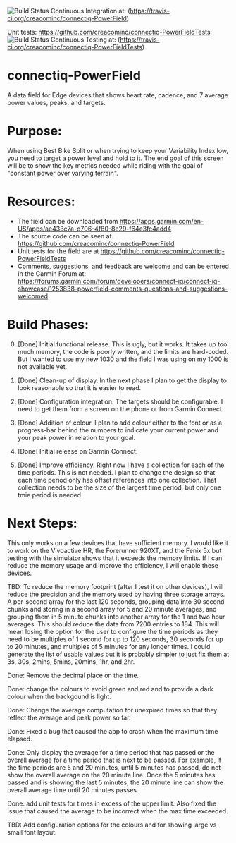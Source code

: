 ![Build Status](https://travis-ci.org/creacominc/connectiq-PowerField.svg?branch=master)  Continuous Integration at: (https://travis-ci.org/creacominc/connectiq-PowerField)

Unit tests:  https://github.com/creacominc/connectiq-PowerFieldTests  ![Build Status](https://travis-ci.org/creacominc/connectiq-PowerFieldTests.svg?branch=master)  Continuous Testing at: (https://travis-ci.org/creacominc/connectiq-PowerFieldTests)


# connectiq-PowerField
A data field for Edge devices that shows heart rate, cadence, and 7 average power values, peaks, and targets.



# Purpose:  

When using Best Bike Split or when trying to keep your Variability Index low, you need to target a power level and hold to it.  The end goal of this screen will be to show the key metrics needed while riding with the goal of "constant power over varying terrain".

# Resources:
- The field can be downloaded from https://apps.garmin.com/en-US/apps/ae433c7a-d706-4f80-8e29-f64e3fc4add4
- The source code can be seen at https://github.com/creacominc/connectiq-PowerField
- Unit tests for the field are at https://github.com/creacominc/connectiq-PowerFieldTests
- Comments, suggestions, and feedback are welcome and can be entered in the Garmin Forum at: https://forums.garmin.com/forum/developers/connect-iq/connect-iq-showcase/1253838-powerfield-comments-questions-and-suggestions-welcomed


# Build Phases:
0) [Done] Initial functional release.  This is ugly, but it works.  It takes up too much memory, the code is poorly written, and the limits are hard-coded.  But I wanted to use my new 1030 and the field I was using on my 1000 is not available yet. 

1) [Done] Clean-up of display.   In the next phase I plan to get the display to look reasonable so that it is easier to read.

2) [Done] Configuration integration.  The targets should be configurable.  I need to get them from a screen on the phone or from Garmin Connect.

3) [Done] Addition of colour.  I plan to add colour either to the font or as a progress-bar behind the numbers to indicate your current power and your peak power in relation to your goal.

4) [Done] Initial release on Garmin Connect.

5) [Done] Improve efficiency.  Right now I have a collection for each of the time periods.  This is not needed.  I plan to change the design so that each time period only has offset references into one collection.  That collection needs to be the size of the largest time period, but only one tmie period is needed.

# Next Steps:
This only works on a few devices that have sufficient memory.  I would like it to work on the Vivoactive HR, the Forerunner 920XT, and the Fenix 5x but testing with the simulator shows that it exceeds the memory limits. If I can reduce the memory usage and improve the efficiency, I will enable these devices.

TBD:  To reduce the memory footprint (after I test it on other devices), I will reduce the precision and the memory used by having three storage arrays.  A per-second array for the last 120 seconds, grouping data into 30 second chunks and storing in a second array for 5 and 20 minute averages, and grouping them in 5 minute chunks into another array for the 1 and two hour averages.  This should reduce the data from 7200 entries to 184.  This will mean losing the option for the user to configure the time periods as they need to be multiples of 1 second for up to 120 seconds, 30 seconds for up to 20 minutes, and multiples of 5 minutes for any longer times.  I could generate the list of usable values but it is probably simpler to just fix them at 3s, 30s, 2mins, 5mins, 20mins, 1hr, and 2hr.

Done:  Remove the decimal place on the time.

Done:  change the colours to avoid green and red and to provide a dark colour when the backgound is light.

Done:  Change the average computation for unexpired times so that they reflect the average and peak power so far.

Done:  Fixed a bug that caused the app to crash when the maximum time elapsed.

Done:  Only display the average for a time period that has passed or the overall average for a time period that is next to be passed.  For example, if the time periods are 5 and 20 minutes, until 5 minutes has passed, do not show the overall average on the 20 minute line.  Once the 5 minutes has passed and is showing the last 5 minutes, the 20 minute line can show the overall average time until 20 minutes passes.

Done:  add unit tests for times in excess of the upper limit.  Also fixed the issue that caused the average to be incorrect when the max time exceeded.

TBD:  Add configuration options for the colours and for showing large vs small font layout.


